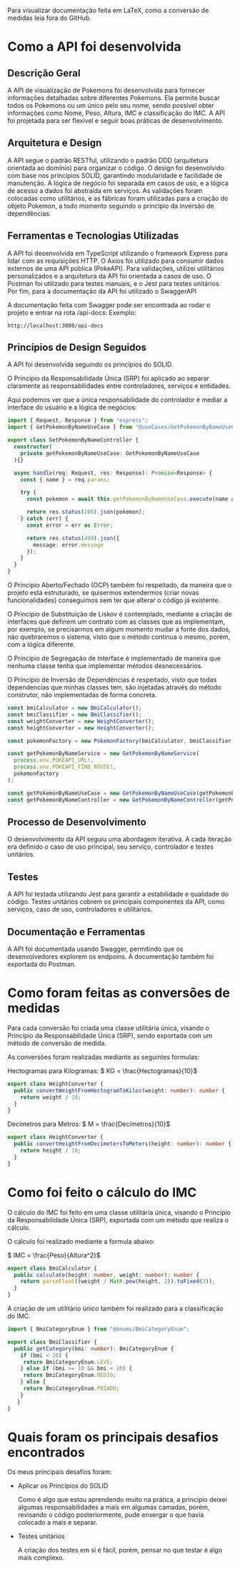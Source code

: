 Para visualizar documentação feita em LaTeX, como a conversão de medidas leia fora do GitHub.

# Como a API foi desenvolvida

## Descrição Geral

A API de visualização de Pokemons foi desenvolvida para fornecer informações detalhadas sobre diferentes Pokemons. Ela permite buscar todos os Pokemons ou um único pelo seu nome, sendo possível obter informações como Nome, Peso, Altura, IMC e classificação do IMC. A API foi projetada para ser flexível e seguir boas práticas de desenvolvimento.

## Arquitetura e Design

A API segue o padrão RESTful, utilizando o padrão DDD (arquitetura orientada ao domínio) para organizar o código. O design foi desenvolvido com base nos princípios SOLID, garantindo modularidade e facilidade de manutenção. A lógica de negócio foi separada em casos de uso, e a lógica de acesso a dados foi abstraída em serviços. As validações foram colocadas como utilitários, e as fábricas foram utilizadas para a criação do objeto Pokemon, a todo momento seguindo o princípio da inversão de dependências.

## Ferramentas e Tecnologias Utilizadas

A API foi desenvolvida em TypeScript utilizando o framework Express para lidar com as requisições HTTP. O Axios foi utilizado para consumir dados externos de uma API pública (PokeAPI). Para validações, utilizei utilitários personalizados e a arquitetura da API foi orientada a casos de uso. O Postman foi utilizado para testes manuais, e o Jest para testes unitários. Por fim, para a documentação da API foi utilizado o SwaggerAPI

A documentação feita com Swagger pode ser encontrada ao rodar o projeto e entrar na rota /api-docs:
Exemplo:
``` curl
http://localhost:3000/api-docs
```

## Princípios de Design Seguidos

A API foi desenvolvida seguindo os princípios do SOLID. 

O Princípio da Responsabilidade Única (SRP) foi aplicado ao separar claramente as responsabilidades entre controladores, serviços e entidades. 

Aqui podemos ver que a única responsabilidade do controlador é mediar a interface do usuário e a lógica de negócios:

``` Typescript
import { Request, Response } from "express";
import { GetPokemonByNameUseCase } from "@useCases/GetPokemonByNameUseCase";

export class GetPokemonByNameController {
  constructor(
    private getPokemonByNameUseCase: GetPokemonByNameUseCase
  ){}

  async handle(req: Request, res: Response): Promise<Response> {
    const { name } = req.params;

    try {
      const pokemon = await this.getPokemonByNameUseCase.execute(name as string);

      return res.status(200).json(pokemon);
    } catch (err) {
      const error = err as Error;

      return res.status(400).json({
        message: error.message
      });
    }
  }
}
```

O Princípio Aberto/Fechado (OCP) também foi respeitado, da maneira que o projeto está estruturado, se quisermos extendermos (criar novas funcionalidades) conseguimos sem ter que alterar o código já existente.

O Princípio de Substituição de Liskov é contemplado, mediante a criação de interfaces que definem um contrato com as classes que as implementam, por exemplo, se precisarmos em algum momento mudar a fonte dos dados, não quebraremos o sistema, visto que o método continua o mesmo, porém, com a lógica diferente.

O Princípio de Segregação de Interface é implementado de maneira que nenhuma classe tenha que implementar métodos desnecessários.

O Princípio de Inversão de Dependências é respeitado, visto que todas dependencias que minhas classes tem, são injetadas através do método construtor, não implementadas de forma concreta.

``` Typescript
const bmiCalculator = new BmiCalculator();
const bmiClassifier = new BmiClassifier();
const weightConverter = new WeightConverter();
const heightConverter = new HeightConverter();

const pokemonFactory = new PokemonFactory(bmiCalculator, bmiClassifier, weightConverter, heightConverter);

const getPokemonByNameService = new GetPokemonByNameService(
  process.env.POKEAPI_URL!, 
  process.env.POKEAPI_FIND_ROUTE!, 
  pokemonFactory
);

const getPokemonByNameUseCase = new GetPokemonByNameUseCase(getPokemonByNameService);
const getPokemonByNameController = new GetPokemonByNameController(getPokemonByNameUseCase);
```

## Processo de Desenvolvimento

O desenvolvimento da API seguiu uma abordagem iterativa. A cada iteração era definido o caso de uso principal, seu serviço, controlador e testes unitários.

## Testes

A API foi testada utilizando Jest para garantir a estabilidade e qualidade do código. Testes unitários cobrem os principais componentes da API, como serviços, caso de uso, controladores e utilitários.

## Documentação e Ferramentas

A API foi documentada usando Swagger, permitindo que os desenvolvedores explorem os endpoins. A documentação também foi exportada do Postman.

# Como foram feitas as conversões de medidas

Para cada conversão foi criada uma classe utilitária única, visando o Princípio da Responsabilidade Única (SRP), sendo exportada com um método de conversão de medida.

As conversões foram realizadas mediante as seguintes formulas:

Hectogramas para Kilogramas:
$ KG = \frac{Hectogramas}{10}$

``` Typescript
export class WeightConverter {
  public convertWeightFromHectogramToKilos(weight: number): number {
    return weight / 10;
  }
}
```


Decímetros para Metros:
$ M = \frac{Decímetros}{10}$

``` Typescript
export class HeightConverter {
  public convertHeightFromDecimetersToMeters(height: number): number {
    return height / 10;
  }
}
```


# Como foi feito o cálculo do IMC

O cálculo do IMC foi feito em uma classe utilitária única, visando o Princípio da Responsabilidade Única (SRP), exportada com um método que realiza o cálculo.

O cálculo foi realizado mediante a formula abaixo:

$ IMC = \frac{Peso}{Altura^2}$

``` Typescript
export class BmiCalculator {
  public calculate(height: number, weight: number): number {
    return parseFloat((weight / Math.pow(height, 2)).toFixed(2));
  }
}
```

A criação de um utilitário único também foi realizado para a classificação do IMC.

``` Typescript
import { BmiCategoryEnum } from "@enums/BmiCategoryEnum";

export class BmiClassifier {
  public getCategory(bmi: number): BmiCategoryEnum {
    if (bmi < 10) {
     return BmiCategoryEnum.LEVE;
    } else if (bmi >= 10 && bmi < 20) {
     return BmiCategoryEnum.MEDIO;
    } else {
     return BmiCategoryEnum.PESADO;
    }
   }
}
```

# Quais foram os principais desafios encontrados

Os meus principais desafios foram:

- Aplicar os Princípios do SOLID
  
  Como é algo que estou aprendendo muito na prática, a princípio deixei algumas responsabilidades a mais em algumas camadas, porém, revisando o código posteriormente, pude enxergar o que havia colocado a mais e separar.

- Testes unitários

  A criação dos testes em sí é fácil, porém, pensar no que testar é algo mais complexo.

